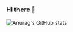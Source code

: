 ### Hi there 👋

![Anurag's GitHub stats](https://github-readme-stats.vercel.app/api?username=RomanNebelskyi&show_icons=true&theme=radical&count_private=true)

